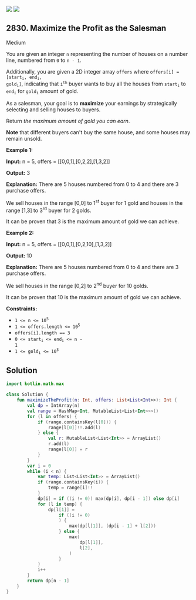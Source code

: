[![](https://img.shields.io/github/stars/javadev/LeetCode-in-Kotlin?label=Stars&style=flat-square)](https://github.com/javadev/LeetCode-in-Kotlin)
[![](https://img.shields.io/github/forks/javadev/LeetCode-in-Kotlin?label=Fork%20me%20on%20GitHub%20&style=flat-square)](https://github.com/javadev/LeetCode-in-Kotlin/fork)

## 2830\. Maximize the Profit as the Salesman

Medium

You are given an integer `n` representing the number of houses on a number line, numbered from `0` to `n - 1`.

Additionally, you are given a 2D integer array `offers` where <code>offers[i] = [start<sub>i</sub>, end<sub>i</sub>, gold<sub>i</sub>]</code>, indicating that <code>i<sup>th</sup></code> buyer wants to buy all the houses from <code>start<sub>i</sub></code> to <code>end<sub>i</sub></code> for <code>gold<sub>i</sub></code> amount of gold.

As a salesman, your goal is to **maximize** your earnings by strategically selecting and selling houses to buyers.

Return _the maximum amount of gold you can earn_.

**Note** that different buyers can't buy the same house, and some houses may remain unsold.

**Example 1:**

**Input:** n = 5, offers = \[\[0,0,1],[0,2,2],[1,3,2]]

**Output:** 3

**Explanation:** There are 5 houses numbered from 0 to 4 and there are 3 purchase offers. 

We sell houses in the range [0,0] to 1<sup>st</sup> buyer for 1 gold and houses in the range [1,3] to 3<sup>rd</sup> buyer for 2 golds. 

It can be proven that 3 is the maximum amount of gold we can achieve.

**Example 2:**

**Input:** n = 5, offers = \[\[0,0,1],[0,2,10],[1,3,2]]

**Output:** 10

**Explanation:** There are 5 houses numbered from 0 to 4 and there are 3 purchase offers. 

We sell houses in the range [0,2] to 2<sup>nd</sup> buyer for 10 golds. 

It can be proven that 10 is the maximum amount of gold we can achieve.

**Constraints:**

*   <code>1 <= n <= 10<sup>5</sup></code>
*   <code>1 <= offers.length <= 10<sup>5</sup></code>
*   `offers[i].length == 3`
*   <code>0 <= start<sub>i</sub> <= end<sub>i</sub> <= n - 1</code>
*   <code>1 <= gold<sub>i</sub> <= 10<sup>3</sup></code>

## Solution

```kotlin
import kotlin.math.max

class Solution {
    fun maximizeTheProfit(n: Int, offers: List<List<Int>>): Int {
        val dp = IntArray(n)
        val range = HashMap<Int, MutableList<List<Int>>>()
        for (l in offers) {
            if (range.containsKey(l[0])) {
                range[l[0]]!!.add(l)
            } else {
                val r: MutableList<List<Int>> = ArrayList()
                r.add(l)
                range[l[0]] = r
            }
        }
        var i = 0
        while (i < n) {
            var temp: List<List<Int>> = ArrayList()
            if (range.containsKey(i)) {
                temp = range[i]!!
            }
            dp[i] = if ((i != 0)) max(dp[i], dp[i - 1]) else dp[i]
            for (l in temp) {
                dp[l[1]] =
                    if ((i != 0)
                    ) {
                        max(dp[l[1]], (dp[i - 1] + l[2]))
                    } else {
                        max(
                            dp[l[1]],
                            l[2],
                        )
                    }
            }
            i++
        }
        return dp[n - 1]
    }
}
```